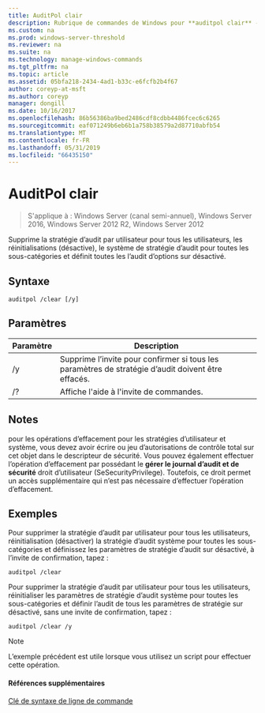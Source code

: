 ```yaml
---
title: AuditPol clair
description: Rubrique de commandes de Windows pour **auditpol clair** -supprime la stratégie d’audit par utilisateur pour tous les utilisateurs, les réinitialisations (désactive), le système de stratégie d’audit pour toutes les sous-catégories et définit toutes les l’audit d’options sur désactivé.
ms.custom: na
ms.prod: windows-server-threshold
ms.reviewer: na
ms.suite: na
ms.technology: manage-windows-commands
ms.tgt_pltfrm: na
ms.topic: article
ms.assetid: 05bfa218-2434-4ad1-b33c-e6fcfb2b4f67
author: coreyp-at-msft
ms.author: coreyp
manager: dongill
ms.date: 10/16/2017
ms.openlocfilehash: 86b56386ba9bed2486cdf8cdbb4486fcec6c6265
ms.sourcegitcommit: eaf071249b6eb6b1a758b38579a2d87710abfb54
ms.translationtype: MT
ms.contentlocale: fr-FR
ms.lasthandoff: 05/31/2019
ms.locfileid: "66435150"
---
```

# <a name="auditpol-clear"></a>AuditPol clair

>S'applique à : Windows Server (canal semi-annuel), Windows Server 2016, Windows Server 2012 R2, Windows Server 2012

Supprime la stratégie d’audit par utilisateur pour tous les utilisateurs, les réinitialisations (désactive), le système de stratégie d’audit pour toutes les sous-catégories et définit toutes les l’audit d’options sur désactivé.

## <a name="syntax"></a>Syntaxe
```
auditpol /clear [/y]
```
## <a name="parameters"></a>Paramètres

| Paramètre |                                   Description                                    |
|-----------|----------------------------------------------------------------------------------|
|    /y     | Supprime l’invite pour confirmer si tous les paramètres de stratégie d’audit doivent être effacés. |
|    /?     |                       Affiche l'aide à l'invite de commandes.                       |

## <a name="remarks"></a>Notes
pour les opérations d’effacement pour les stratégies d’utilisateur et système, vous devez avoir écrire ou jeu d’autorisations de contrôle total sur cet objet dans le descripteur de sécurité. Vous pouvez également effectuer l’opération d’effacement par possédant le **gérer le journal d’audit et de sécurité** droit d’utilisateur (SeSecurityPrivilege). Toutefois, ce droit permet un accès supplémentaire qui n’est pas nécessaire d’effectuer l’opération d’effacement.
## <a name="BKMK_examples"></a>Exemples
Pour supprimer la stratégie d’audit par utilisateur pour tous les utilisateurs, réinitialisation (désactiver) la stratégie d’audit système pour toutes les sous-catégories et définissez les paramètres de stratégie d’audit sur désactivé, à l’invite de confirmation, tapez :
```
auditpol /clear
```
Pour supprimer la stratégie d’audit par utilisateur pour tous les utilisateurs, réinitialiser les paramètres de stratégie d’audit système pour toutes les sous-catégories et définir l’audit de tous les paramètres de stratégie sur désactivé, sans une invite de confirmation, tapez :
```
auditpol /clear /y
```
> [!NOTE]
> L’exemple précédent est utile lorsque vous utilisez un script pour effectuer cette opération.
> #### <a name="additional-references"></a>Références supplémentaires
> [Clé de syntaxe de ligne de commande](command-line-syntax-key.md)
